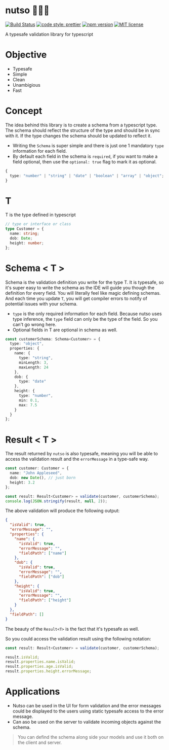 # nutso 🦸🏼‍♂️

[![Build Status](https://travis-ci.com/sowdri/nutso.svg?branch=master)](https://travis-ci.com/sowdri/nutso)
[![code style: prettier](https://img.shields.io/badge/code_style-prettier-ff69b4.svg)](https://github.com/prettier/prettier)
[![npm version](http://img.shields.io/npm/v/nutso.svg?style=flat)](https://npmjs.org/package/nutso "View this project on npm")
[![MIT license](http://img.shields.io/badge/license-MIT-brightgreen.svg)](http://opensource.org/licenses/MIT)

A typesafe validation library for typescript

# Objective

- Typesafe
- Simple
- Clean
- Unambigious
- Fast

# Concept

The idea behind this library is to create a schema from a typescript type. The schema should reflect the structure of the type and should be in sync with it. If the type changes the schema should be updated to reflect it.

- Writing the `Schema` is super simple and there is just one 1 mandatory `type` information for each field.
- By default each field in the schema is `required`, if you want to make a field optional, then use the `optional: true` flag to mark it as optional.

```typescript
{
  type: "number" | "string" | "date" | "boolean" | "array" | "object";
}
```

# T

T is the type defined in typescript

```typescript
// type or interface or class
type Customer = {
  name: string;
  dob: Date;
  height: number;
};
```

# Schema < T >

Schema is the validation definition you write for the type T. It is typesafe, so it's super easy to write the schema as the IDE will guide you though the definition for every field. You will literally feel like magic defining schemas. And each time you update `T`, you will get compiler errors to notify of potential issues with your schema.

- `type` is the only required information for each field. Because nutso uses type inference, the `type` field can only be the type of the field. So you can't go wrong here.
- Optional fields in T are optional in schema as well.

```typescript
const customerSchema: Schema<Customer> = {
  type: "object",
  properties: {
    name: {
      type: "string",
      minLength: 3,
      maxLength: 24
    },
    dob: {
      type: "date"
    },
    height: {
      type: "number",
      min: 0.1,
      max: 7.5
    }
  }
};
```

# Result < T >

The result returned by `nutso` is also typesafe, meaning you will be able to access the validation result and the `errorMessage` in a type-safe way.

```typescript
const customer: Customer = {
  name: "John Appleseed",
  dob: new Date(), // just born
  height: 3.2
};

const result: Result<Customer> = validate(customer, customerSchema);
console.log(JSON.stringify(result, null, 2));
```

The above validation will produce the following output:

```json
{
  "isValid": true,
  "errorMessage": "",
  "properties": {
    "name": {
      "isValid": true,
      "errorMessage": "",
      "fieldPath": ["name"]
    },
    "dob": {
      "isValid": true,
      "errorMessage": "",
      "fieldPath": ["dob"]
    },
    "height": {
      "isValid": true,
      "errorMessage": "",
      "fieldPath": ["height"]
    }
  },
  "fieldPath": []
}
```

The beauty of the `Result<T>` is the fact that it's typesafe as well.

So you could access the validation result using the following notation:

```typescript
const result: Result<Customer> = validate(customer, customerSchema);

result.isValid;
result.properties.name.isValid;
result.properties.age.isValid;
result.properties.height.errorMessage;
```

# Applications

- Nutso can be used in the UI for form validation and the error messages could be displayed to the users using static typesafe access to the error message.
- Can aso be used on the server to validate incoming objects against the schema.

> You can defind the schema along side your models and use it both on the client and server.
